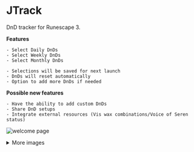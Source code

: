 # JTrack  
DnD tracker for Runescape 3.
  
**Features**  
```
- Select Daily DnDs
- Select Weekly DnDs
- Select Monthly DnDs

- Selections will be saved for next launch
- DnDs will reset automatically
- Option to add more DnDs if needed
```

**Possible new features**
```
- Have the ability to add custom DnDs
- Share DnD setups
- Integrate external resources (Vis wax combinations/Voice of Seren status)
```
![welcome page](https://i.imgur.com/vw2GLow.png) 
<details>  
  <summary>More images</summary>
  
![setup page](https://i.imgur.com/NsqiCSE.png)
![setup page 2](https://i.imgur.com/GDurq8E.png)
![tracker page](https://i.imgur.com/lg0f6jy.png)

  </details>
